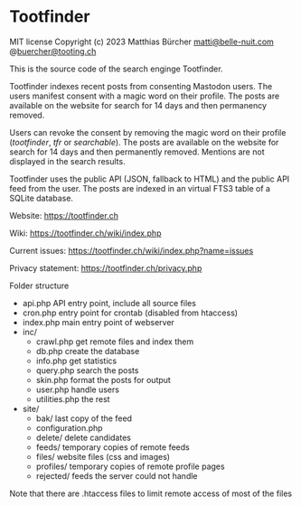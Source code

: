 # Tootfinder

MIT license Copyright (c) 2023 Matthias Bürcher matti@belle-nuit.com @buercher@tooting.ch

This is the source code of the search enginge Tootfinder.

Tootfinder indexes recent posts from consenting Mastodon users. The users
manifest consent with a magic word on their profile. The posts are available on
the website for search for 14 days and then permanency removed.

Users can revoke the consent by removing the magic word on their profile
(*tootfinder*, *tfr* or *searchable*). The posts are available on the website
for search for 14 days and then permanently removed. Mentions are not displayed
in the search results.

Tootfinder uses the public API (JSON, fallback to HTML) and the public API feed from the user. The posts are indexed in an virtual FTS3 table of a SQLite database.

Website: https://tootfinder.ch

Wiki: https://tootfinder.ch/wiki/index.php

Current issues: https://tootfinder.ch/wiki/index.php?name=issues

Privacy statement: https://tootfinder.ch/privacy.php

Folder structure

- api.php API entry point, include all source files
- cron.php entry point for crontab (disabled from htaccess)
- index.php main entry point of webserver
- inc/
	- crawl.php get remote files and index them
	- db.php create the database
	- info.php get statistics
	- query.php search the posts
	- skin.php format the posts for output
	- user.php handle users
	- utilities.php the rest
- site/
	- bak/ last copy of the feed
	- configuration.php
	- delete/ delete candidates
	- feeds/ temporary copies of remote feeds
	- files/ website files (css and images)
	- profiles/ temporary copies of remote profile pages
	- rejected/ feeds the server could not handle

Note that there are .htaccess files to limit remote access of most of the files
